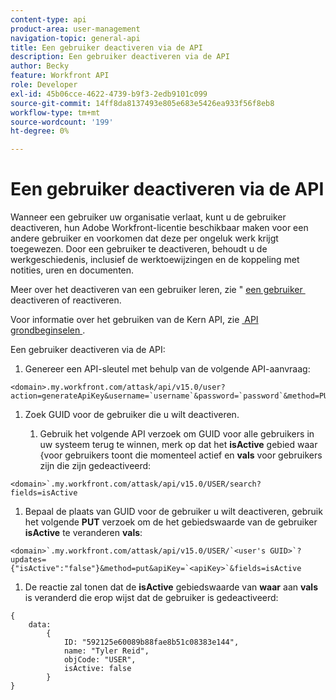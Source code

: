 ```yaml
---
content-type: api
product-area: user-management
navigation-topic: general-api
title: Een gebruiker deactiveren via de API
description: Een gebruiker deactiveren via de API
author: Becky
feature: Workfront API
role: Developer
exl-id: 45b06cce-4622-4739-b9f3-2edb9101c099
source-git-commit: 14ff8da8137493e805e683e5426ea933f56f8eb8
workflow-type: tm+mt
source-wordcount: '199'
ht-degree: 0%

---
```



# Een gebruiker deactiveren via de API

Wanneer een gebruiker uw organisatie verlaat, kunt u de gebruiker deactiveren, hun Adobe Workfront-licentie beschikbaar maken voor een andere gebruiker en voorkomen dat deze per ongeluk werk krijgt toegewezen. Door een gebruiker te deactiveren, behoudt u de werkgeschiedenis, inclusief de werktoewijzingen en de koppeling met notities, uren en documenten.

Meer over het deactiveren van een gebruiker leren, zie &quot; [&#x200B; een gebruiker &#x200B;](../../administration-and-setup/add-users/create-and-manage-users/deactivate-a-user.md) deactiveren of reactiveren.

Voor informatie over het gebruiken van de Kern API, zie [&#x200B; API grondbeginselen &#x200B;](../../wf-api/general/api-basics.md).

Een gebruiker deactiveren via de API:

1. Genereer een API-sleutel met behulp van de volgende API-aanvraag:

```
<domain>.my.workfront.com/attask/api/v15.0/user?action=generateApiKey&username=`username`&password=`password`&method=PUT`
```

1. Zoek GUID voor de gebruiker die u wilt deactiveren.

   1. Gebruik het volgende API verzoek om GUID voor alle gebruikers in uw systeem terug te winnen, merk op dat het **isActive** gebied **&#x200B;**&#x200B;waar &lbrace;voor gebruikers toont die momenteel actief en **vals** voor gebruikers zijn die zijn gedeactiveerd:

```
<domain>`.my.workfront.com/attask/api/v15.0/USER/search?fields=isActive
```

1. Bepaal de plaats van GUID voor de gebruiker u wilt deactiveren, gebruik het volgende **PUT** verzoek om de het gebiedswaarde van de gebruiker **isActive** te veranderen **vals**:

```
<domain>`.my.workfront.com/attask/api/v15.0/USER/`<user's GUID>`?updates={"isActive":"false"}&method=put&apiKey=`<apiKey>`&fields=isActive
```

1. De reactie zal tonen dat de **isActive** gebiedswaarde van **waar** aan **vals** is veranderd die erop wijst dat de gebruiker is gedeactiveerd:

<!-- [Copy](javascript:void(0);) -->
<pre><code>{<br>&nbsp;&nbsp;&nbsp;&nbsp;data:&nbsp;&nbsp;&nbsp;&nbsp;&nbsp;&nbsp;<br>&nbsp;&nbsp;&nbsp;&nbsp;&nbsp;&nbsp;&nbsp;&nbsp;{&nbsp;&nbsp;&nbsp;&nbsp;&nbsp;&nbsp;&nbsp;&nbsp;&nbsp;&nbsp;<br>&nbsp;&nbsp;&nbsp;&nbsp;&nbsp;&nbsp;&nbsp;&nbsp;&nbsp;&nbsp;&nbsp;&nbsp;ID:&nbsp;"592125e60089b88fae8b51c08383e144",<br>&nbsp;&nbsp;&nbsp;&nbsp;&nbsp;&nbsp;&nbsp;&nbsp;&nbsp;&nbsp;&nbsp;&nbsp;name:&nbsp;"Tyler Reid",<br>&nbsp;&nbsp;&nbsp;&nbsp;&nbsp;&nbsp;&nbsp;&nbsp;&nbsp;&nbsp;&nbsp;&nbsp;objCode:&nbsp;"USER",<br>&nbsp;&nbsp;&nbsp;&nbsp;&nbsp;&nbsp;&nbsp;&nbsp;&nbsp;&nbsp;&nbsp;&nbsp;isActive:&nbsp;false&nbsp;&nbsp;&nbsp;&nbsp;&nbsp;<br>&nbsp;&nbsp;&nbsp;&nbsp;&nbsp;&nbsp;&nbsp;&nbsp;}<br>}<br></code></pre>
